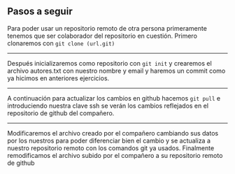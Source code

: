## Pasos a seguir 
Para poder usar un repositorio remoto de otra persona primeramente tenemos que ser colaborador del repositorio en cuestión.
Primero clonaremos con ```git clone (url.git)```

-------------------------------------------------------------------------

Después inicializaremos como repositorio con ```git init``` y crearemos el archivo autores.txt con nuestro nombre y email y haremos un commit como ya hicimos en anteriores ejercicios.

-------------------------------------------------------------------------

A continuación para actualizar los cambios en github hacemos ```git pull``` e introduciendo nuestra clave ssh se verán los cambios reflejados en el repositorio de github del compañero.

-------------------------------------------------------------------------

Modificaremos el archivo creado por el compañero cambiando sus datos por los nuestros para poder diferenciar bien el cambio y se actualiza a nuestro repositorio remoto con los comandos git ya usados.
Finalmente remodificamos el archivo subido por el compañero a su repositorio remoto de github